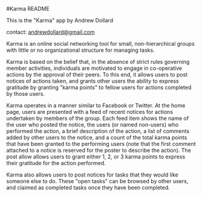 #Karma README

This is the "Karma" app by Andrew Dollard

contact: andrewdollard@gmail.com

Karma is an online social networking tool for small, non-hierarchical groups with little or no organizational structure for managing tasks. 

Karma  is based on the belief that, in the absence of strict rules governing member activities, individuals are motivated to engage in co-operative actions by the approval of their peers. To this end, it allows users to post notices of actions taken, and grants other users the ability to express gratitude by granting "karma points" to fellow users for actions completed by those users. 

Karma operates in a manner similar to Facebook or Twitter. At the home page, users are presented with a feed of recent notices for actions undertaken by members of the group. Each feed item shows the name of the user who posted the notice, the users (or named non-users) who performed the action, a brief description of the action, a list of comments added by other users to the notice, and a count of the total karma points that have been granted to the performing users (note that the first comment attached to a notice is reserved for the poster to describe the action). The post allow allows users to grant either 1, 2, or 3 karma points to express their gratitude for the action performed.

Karma also allows users to post notices for tasks that they would like someone else to do. These "open tasks" can be browsed by other users, and claimed as completed tasks once they have been completed. 